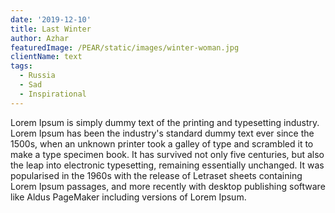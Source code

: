 ```yaml
---
date: '2019-12-10'
title: Last Winter
author: Azhar
featuredImage: /PEAR/static/images/winter-woman.jpg
clientName: text
tags:
  - Russia
  - Sad
  - Inspirational
---
```

Lorem Ipsum is simply dummy text of the printing and typesetting industry. Lorem Ipsum has been the industry's standard dummy text ever since the 1500s, when an unknown printer took a galley of type and scrambled it to make a type specimen book. It has survived not only five centuries, but also the leap into electronic typesetting, remaining essentially unchanged. It was popularised in the 1960s with the release of Letraset sheets containing Lorem Ipsum passages, and more recently with desktop publishing software like Aldus PageMaker including versions of Lorem Ipsum.
